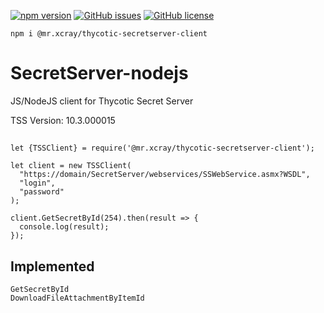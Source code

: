 [![npm version](https://badge.fury.io/js/%40mr.xcray%2Fthycotic-secretserver-client.svg)](https://www.npmjs.com/package/@mr.xcray/thycotic-secretserver-client)
[![GitHub issues](https://img.shields.io/github/issues/Afigenius/SecretServer-nodejs.svg?style=flat)](https://github.com/Afigenius/SecretServer-nodejs/issues)
[![GitHub license](https://img.shields.io/github/license/Afigenius/SecretServer-nodejs.svg?style=flat)](https://github.com/Afigenius/SecretServer-nodejs/blob/master/LICENSE)

    npm i @mr.xcray/thycotic-secretserver-client

# SecretServer-nodejs
JS/NodeJS client for Thycotic Secret Server

TSS Version: 10.3.000015

##
    let {TSSClient} = require('@mr.xcray/thycotic-secretserver-client');
      
    let client = new TSSClient(
      "https://domain/SecretServer/webservices/SSWebService.asmx?WSDL", 
      "login", 
      "password"
    );
      
    client.GetSecretById(254).then(result => {
      console.log(result);
    });

## Implemented
    GetSecretById
    DownloadFileAttachmentByItemId 